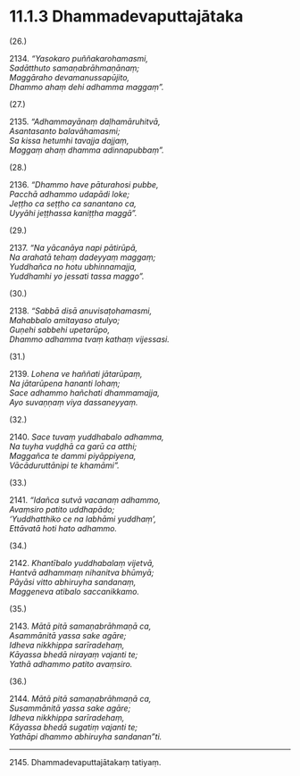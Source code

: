 

# 11.1.3 Dhammadevaputtajātaka




(26.)

2134\. _“Yasokaro puññakarohamasmi,_  
_Sadātthuto samaṇabrāhmaṇānaṃ;_  
_Maggāraho devamanussapūjito,_  
_Dhammo ahaṃ dehi adhamma maggaṃ”._  


(27.)

2135\. _“Adhammayānaṃ daḷhamāruhitvā,_  
_Asantasanto balavāhamasmi;_  
_Sa kissa hetumhi tavajja dajjaṃ,_  
_Maggaṃ ahaṃ dhamma adinnapubbaṃ”._  


(28.)

2136\. _“Dhammo have pāturahosi pubbe,_  
_Pacchā adhammo udapādi loke;_  
_Jeṭṭho ca seṭṭho ca sanantano ca,_  
_Uyyāhi jeṭṭhassa kaniṭṭha maggā”._  


(29.)

2137\. _“Na yācanāya napi pātirūpā,_  
_Na arahatā tehaṃ dadeyyaṃ maggaṃ;_  
_Yuddhañca no hotu ubhinnamajja,_  
_Yuddhamhi yo jessati tassa maggo”._  


(30.)

2138\. _“Sabbā disā anuvisaṭohamasmi,_  
_Mahabbalo amitayaso atulyo;_  
_Guṇehi sabbehi upetarūpo,_  
_Dhammo adhamma tvaṃ kathaṃ vijessasi._  


(31.)

2139\. _Lohena ve haññati jātarūpaṃ,_  
_Na jātarūpena hananti lohaṃ;_  
_Sace adhammo hañchati dhammamajja,_  
_Ayo suvaṇṇaṃ viya dassaneyyaṃ._  


(32.)

2140\. _Sace tuvaṃ yuddhabalo adhamma,_  
_Na tuyha vuḍḍhā ca garū ca atthi;_  
_Maggañca te dammi piyāppiyena,_  
_Vācāduruttānipi te khamāmi”._  


(33.)

2141\. _“Idañca sutvā vacanaṃ adhammo,_  
_Avaṃsiro patito uddhapādo;_  
_‘Yuddhatthiko ce na labhāmi yuddhaṃ’,_  
_Ettāvatā hoti hato adhammo._  


(34.)

2142\. _Khantībalo yuddhabalaṃ vijetvā,_  
_Hantvā adhammaṃ nihanitva bhūmyā;_  
_Pāyāsi vitto abhiruyha sandanaṃ,_  
_Maggeneva atibalo saccanikkamo._  


(35.)

2143\. _Mātā pitā samaṇabrāhmaṇā ca,_  
_Asammānitā yassa sake agāre;_  
_Idheva nikkhippa sarīradehaṃ,_  
_Kāyassa bhedā nirayaṃ vajanti te;_  
_Yathā adhammo patito avaṃsiro._  


(36.)

2144\. _Mātā pitā samaṇabrāhmaṇā ca,_  
_Susammānitā yassa sake agāre;_  
_Idheva nikkhippa sarīradehaṃ,_  
_Kāyassa bhedā sugatiṃ vajanti te;_  
_Yathāpi dhammo abhiruyha sandanan”ti._  


---

2145\. Dhammadevaputtajātakaṃ tatiyaṃ.





